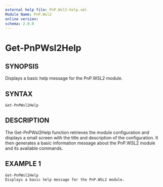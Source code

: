 ```yaml
---
external help file: PnP.Wsl2-help.xml
Module Name: PnP.Wsl2
online version:
schema: 2.0.0
---
```


# Get-PnPWsl2Help

## SYNOPSIS
Displays a basic help message for the PnP.WSL2 module.

## SYNTAX

```
Get-PnPWsl2Help
```

## DESCRIPTION
The Get-PnPWsl2Help function retrieves the module configuration and displays a small screen with the title and description of the configuration.
It then generates a basic information message about the PnP.WSL2 module and its available commands.



## EXAMPLE 1
```
Get-PnPWsl2Help
Displays a basic help message for the PnP.WSL2 module.
```
